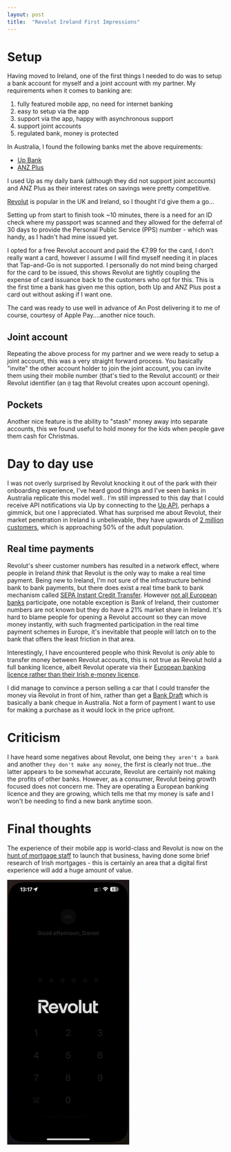 ```yaml
---
layout: post
title:  "Revolut Ireland First Impressions"
---
```


# Setup

Having moved to Ireland, one of the first things I needed to do was to setup a bank account for myself and a joint account with my partner.  My requirements when it comes to banking are:

1. fully featured mobile app, no need for internet banking
1. easy to setup via the app
1. support via the app, happy with asynchronous support
1. support joint accounts
1. regulated bank, money is protected

In Australia, I found the following banks met the above requirements:

- [Up Bank](https://up.com.au)
- [ANZ Plus](https://anz.com.au/plus)

I used Up as my daily bank (although they did not support joint accounts) and ANZ Plus as their interest rates on savings were pretty competitive.

[Revolut](https://revolut.com) is popular in the UK and Ireland, so I thought I'd give them a go...

Setting up from start to finish took ~10 minutes, there is a need for an ID check where my passport was scanned and they allowed for the deferral of 30 days to provide the Personal Public Service (PPS) number - which was handy, as I hadn't had mine issued yet.

I opted for a free Revolut account and paid the €7.99 for the card, I don't really want a card, however I assume I will find myself needing it in places that Tap-and-Go is not supported.  I personally do not mind being charged for the card to be issued, this shows Revolut are tightly coupling the expense of card issuance back to the customers who opt for this.  This is the first time a bank has given me this option, both Up and ANZ Plus post a card out without asking if I want one.

The card was ready to use well in advance of An Post delivering it to me of course, courtesy of Apple Pay....another nice touch.

## Joint account

Repeating the above process for my partner and we were ready to setup a joint account, this was a very straight forward process.  You basically "invite" the other account holder to join the joint account, you can invite them using their mobile number (that's tied to the Revolut account) or their Revolut identifier (an `@` tag that Revolut creates upon account opening).

## Pockets

Another nice feature is the ability to "stash" money away into separate accounts, this we found useful to hold money for the kids when people gave them cash for Christmas. 

# Day to day use

I was not overly surprised by Revolut knocking it out of the park with their onboarding experience, I've heard good things and I've seen banks in Australia replicate this model well.. I'm still impressed to this day that I could receive API notifications via Up by connecting to the [Up API](https://api.up.com.au/getting_started), perhaps a gimmick, but one I appreciated.  What has surprised me about Revolut, their market penetration in Ireland is unbelievable, they have upwards of [2 million customers](https://www.irishtimes.com/business/2023/04/06/revolut-completes-rollout-of-irish-ibans-to-more-than-two-million-customers), which is approaching 50% of the adult population.  

## Real time payments

Revolut's sheer customer numbers has resulted in a network effect, where people in Ireland _think_ that Revolut is the only way to make a real time payment.  Being new to Ireland, I'm not sure of the infrastructure behind bank to bank payments, but there does exist a real time bank to bank mechanism called [SEPA Instant Credit Transfer](https://www.europeanpaymentscouncil.eu/what-we-do/sepa-instant-credit-transfer). However [not all European banks](https://www.ebaclearing.eu/services/rt1/participants) participate, one notable exception is Bank of Ireland, their customer numbers are not known but they do have a 21% market share in Ireland.  It's hard to blame people for opening a Revolut account so they can move money instantly, with such fragmented participation in the real time payment schemes in Europe, it's inevitable that people will latch on to the bank that offers the least friction in that area.

Interestingly, I have encountered people who think Revolut is _only_ able to transfer money between Revolut accounts, this is not true as Revolut hold a full banking licence, albeit Revolut operate via their [European banking licence rather than their Irish e-money licence](https://www.irishtimes.com/business/2023/03/01/revolut-closes-two-irish-firms-after-dropping-e-money-licence-plan).

I did manage to convince a person selling a car that I could transfer the money via Revolut in front of him, rather than get a [Bank Draft](https://www.bankofireland.com/help-centre/faq/what-is-a-bank-draft) which is basically a bank cheque in Australia.  Not a form of payment I want to use for making a purchase as it would lock in the price upfront.

# Criticism

I have heard some negatives about Revolut, one being `they aren't a bank` and another `they don't make any money`, the first is clearly not true...the latter appears to be somewhat accurate, Revolut are certainly not making the profits of other banks.  However, as a consumer, Revolut being growth focused does not concern me.  They are operating a European banking licence and they are growing, which tells me that my money is safe and I won't be needing to find a new bank anytime soon.

# Final thoughts

The experience of their mobile app is world-class and Revolut is now on the [hunt of mortgage staff](https://www.independent.ie/business/technology/revolut-set-to-enter-mortgage-market-for-first-time/a1428974064.html) to launch that business, having done some brief research of Irish mortgages - this is certainly an area that a digital first experience will add a huge amount of value.

![Revolut](/assets/4-revolut.png)